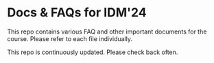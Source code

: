 # Docs & FAQs for IDM'24

This repo contains various FAQ and other important documents for the course. Please refer to each file individually.

This repo is continuously updated. Please check back often.
